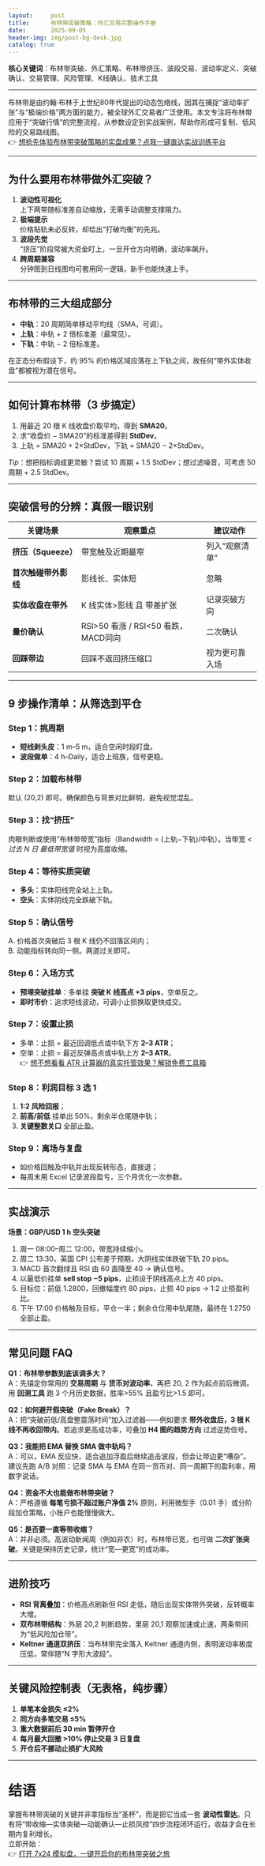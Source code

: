 ```yaml
---
layout:     post
title:      布林带突破策略：外汇交易完整操作手册
date:       2025-09-05
header-img: img/post-bg-desk.jpg
catalog: true
---
```


**核心关键词**：布林带突破、外汇策略、布林带挤压、波段交易、波动率定义、突破确认、交易管理、风险管理、K线确认、技术工具

---

布林带是由约翰·布林于上世纪80年代提出的动态包络线，因其在捕捉“波动率扩张”与“极端价格”两方面的能力，被全球外汇交易者广泛使用。本文专注将布林带应用于“突破行情”的完整流程，从参数设定到实战案例，帮助你形成可复制、低风险的交易路线图。  
👉 [想抢先体验布林带突破策略的实盘成果？点我一键直达实战训练平台](https://okxdog.com/)

---

## 为什么要用布林带做外汇突破？

1. **波动性可视化**  
   上下两带随标准差自动缩放，无需手动调整支撑阻力。  
2. **极端提示**  
   价格贴轨未必反转，却给出“打破均衡”的先兆。  
3. **波段先觉**  
   “挤压”阶段常被大资金盯上，一旦开仓方向明确，波动率飙升。  
4. **跨周期兼容**  
   分钟图到日线图均可套用同一逻辑，新手也能快速上手。  

---

## 布林带的三大组成部分

- **中轨**：20 周期简单移动平均线（SMA，可调）。  
- **上轨**：中轨 + 2 倍标准差（最常见）。  
- **下轨**：中轨 − 2 倍标准差。  

在正态分布假设下，约 95% 的价格区域应落在上下轨之间，故任何“带外实体收盘”都被视为潜在信号。

---

## 如何计算布林带（3 步搞定）

1. 用最近 20 根 K 线收盘价取平均，得到 **SMA20**。  
2. 求“收盘价 − SMA20”的标准差得到 **StdDev**。  
3. 上轨 = SMA20 + 2×StdDev，下轨 = SMA20 − 2×StdDev。

*Tip*：想把指标调成更灵敏？尝试 10 周期 + 1.5 StdDev；想过滤噪音，可考虑 50 周期 + 2.5 StdDev。

---

## 突破信号的分辨：真假一眼识别

| 关键场景             | 观察重点                           | 建议动作           |
|----------------------|------------------------------------|--------------------|
| **挤压（Squeeze）** | 带宽触及近期最窄                   | 列入“观察清单”     |
| **首次触碰带外影线**| 影线长、实体短                      | 忽略               |
| **实体收盘在带外**  | K 线实体>影线 且 带差扩张           | 记录突破方向        |
| **量价确认**        | RSI>50 看涨 / RSI<50 看跌，MACD同向 | 二次确认            |
| **回踩带边**        | 回踩不返回挤压缩口                 | 视为更可靠入场      |

---

## 9 步操作清单：从筛选到平仓

### Step 1：挑周期
- **短线剥头皮**：1 m–5 m，适合空闲时段盯盘。  
- **波段做单**：4 h–Daily，适合上班族，信号更稳。

### Step 2：加载布林带
默认 (20,2) 即可。确保颜色与背景对比鲜明，避免视觉混乱。

### Step 3：找“挤压”
肉眼判断或使用“布林带带宽”指标（Bandwidth = (上轨−下轨)/中轨）。当带宽 < *过去 N 日 最低带宽值* 时视为高度收缩。

### Step 4：等待实质突破
- **多头**：实体阳线完全站上上轨。  
- **空头**：实体阴线完全跌破下轨。

### Step 5：确认信号
A. 价格首次突破后 3 根 K 线仍不回落区间内；  
B. 动能指标转向同一侧。两道过关即可。

### Step 6：入场方式
- **预埋突破挂单**：多单挂 **突破 K 线高点 +3 pips**，空单反之。  
- **即时市价**：追求短线波动，可调小止损换取更快成交。

### Step 7：设置止损
- 多单：止损 = 最近回调低点或中轨下方 **2–3 ATR**；  
- 空单：止损 = 最近反弹高点或中轨上方 **2–3 ATR**。  
👉 [想不想看看 ATR 计算器的真实托管效果？解锁免费工具箱](https://okxdog.com/)

### Step 8：利润目标 3 选 1
1. **1:2 风险回报**；  
2. **前高/前低** 挂单出 50%，剩余半仓尾随中轨；  
3. **关键整数关口** 全部止盈。

### Step 9：离场与复盘
- 如价格回触及中轨并出现反转形态，直接退；  
- 每周末用 Excel 记录波段盈亏，三个月优化一次参数。

---

## 实战演示

**场景：GBP/USD 1 h 空头突破**

1. 周一 08:00–周二 12:00，带宽持续缩小。  
2. 周二 13:30，英国 CPI 公布差于预期，大阴线实体跌破下轨 20 pips。  
3. MACD 首次翻绿且 RSI 由 60 直降至 40 → 确认信号。  
4. 以最低价挂单 **sell stop −5 pips**，止损设于阴线高点上方 40 pips。  
5. 目标位：前低 1.2800，回撤幅度约 80 pips，止损 40 pips → 1:2 止损盈利比。  
6. 下午 17:00 价格触及目标，平仓一半；剩余仓位用中轨尾随，最终在 1.2750 全部止盈。

---

## 常见问题 FAQ

**Q1：布林带参数到底该调多大？**  
A：先锚定你常用的 **交易周期** 与 **货币对波动率**，再把 20, 2 作为起点前后微调。用 **回测工具** 跑 3 个月历史数据，胜率>55% 且盈亏比>1.5 即可。

**Q2：如何避开假突破（Fake Break）？**  
A：把“突破前低/高盘整震荡时间”加入过滤器——例如要求 **带外收盘后，3 根 K 线不再收回带内**。若追求更高成功率，可叠加 **H4 图的趋势方向** 过滤逆势信号。

**Q3：我能把 EMA 替换 SMA 做中轨吗？**  
A：可以，EMA 反应快，适合追加浮盈后继续追击波段，但会让带边更“嘈杂”。建议先跑 A/B 对照：记录 SMA 与 EMA 在同一货币对、同一周期下的盈利率，用数字说话。

**Q4：资金不大也能做布林带突破？**  
A：严格遵循 **每笔亏损不超过账户净值 2%** 原则，利用微型手（0.01 手）或分阶段加仓策略，小账户也能慢慢做大。

**Q5：是否要一直等带收缩？**  
A：并非必须。高波动新闻周（例如非农）时，布林带已宽，也可做 **二次扩张突破**。关键是保持历史记录，统计“宽—更宽”的成功率。

---

## 进阶技巧

- **RSI 背离叠加**：价格高点刷新但 RSI 走低，随后出现实体带外突破，反转概率大增。  
- **双布林带结构**：外层 20,2 判断趋势，里层 20,1 观察加速或止速，两条带间为“低风险加仓带”。  
- **Keltner 通道双挤压**：当布林带完全落入 Keltner 通道内侧，表明波动率极度压低，常伴随“N 字形大波段”。

---

## 关键风险控制表（无表格，纯步骤）

1. **单笔本金损失 ≤2%**  
2. **同方向多笔交易 ≤5%**  
3. **重大数据前后 30 min 暂停开仓**  
4. **每月最大回撤 >10% 停止交易 3 日复盘**  
5. **开仓后不挪动止损扩大风险**

---

# 结语

掌握布林带突破的关键并非拿指标当“圣杯”，而是把它当成一套 **波动性雷达**。只有将“带收缩—实体突破—动能确认—止损风控”四步流程闭环运行，收益才会在长期内复利增长。  
立即开始：  
👉 [打开 7x24 模拟盘，一键开启你的布林带突破之旅](https://okxdog.com/)